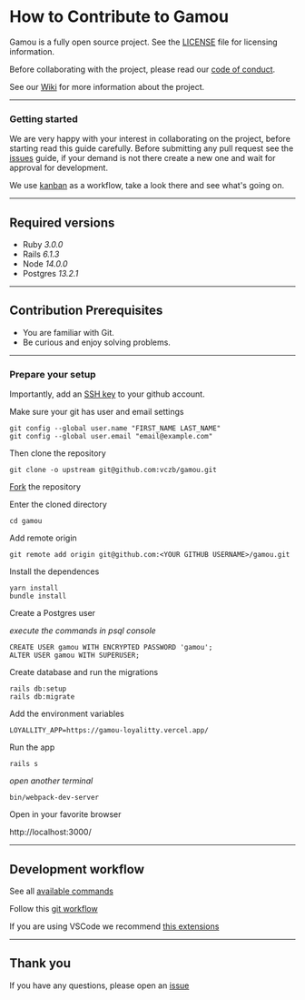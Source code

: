 # How to Contribute to Gamou

Gamou is a fully open source project. See the [LICENSE](./LICENSE) file for licensing information.

Before collaborating with the project, please read our [code of conduct](./CODE_OF_CONDUCT.md).

See our [Wiki](https://github.com/vczb/gamou/wiki) for more information about the project.

---

### Getting started

We are very happy with your interest in collaborating on the project, before starting read this guide carefully. Before submitting any pull request see the [issues](https://github.com/vczb/gamou/issues) guide, if your demand is not there create a new one and wait for approval for development.

We use [kanban](https://github.com/vczb/gamou/projects/1) as a workflow, take a look there and see what's going on.

---

## Required versions

- Ruby _3.0.0_
- Rails _6.1.3_
- Node _14.0.0_
- Postgres _13.2.1_

---

## Contribution Prerequisites

- You are familiar with Git.
- Be curious and enjoy solving problems.

---

### Prepare your setup

Importantly, add an [SSH key](https://help.github.com/en/articles/generating-a-new-ssh-key-and-adding-it-to-the-ssh-agent) to your github account.

Make sure your git has user and email settings

```
git config --global user.name "FIRST_NAME LAST_NAME"
git config --global user.email "email@example.com"
```

Then clone the repository

```
git clone -o upstream git@github.com:vczb/gamou.git
```

[Fork](https://docs.github.com/en/github/getting-started-with-github/quickstart/fork-a-repo) the repository

Enter the cloned directory

```
cd gamou
```

Add remote origin

```
git remote add origin git@github.com:<YOUR GITHUB USERNAME>/gamou.git
```

Install the dependences

```
yarn install
bundle install
```

Create a Postgres user

_execute the commands in psql console_

```
CREATE USER gamou WITH ENCRYPTED PASSWORD 'gamou';
ALTER USER gamou WITH SUPERUSER;
```

Create database and run the migrations

```
rails db:setup
rails db:migrate
```

Add the environment variables

```
LOYALLITY_APP=https://gamou-loyalitty.vercel.app/
```

Run the app

```
rails s
```

_open another terminal_

```
bin/webpack-dev-server
```

Open in your favorite browser

http://localhost:3000/

---

## Development workflow

See all [available commands](https://github.com/vczb/gamou/wiki/Available-commands)

Follow this [git workflow](https://github.com/vczb/gamou/wiki/Git-workflow)

If you are using VSCode we recommend [this extensions](https://github.com/vczb/gamou/wiki/Recommended-extensions-for-VSCode)

---

## Thank you

If you have any questions, please open an [issue](https://github.com/vczb/gamou/issues)
